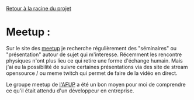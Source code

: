 [Retour à la racine du projet](https://github.com/EPradillon/veille-informatique)  

# Meetup :

Sur le site des [meetup](https://www.meetup.com/) je recherche régulièrement des "séminaires" ou "présentation" autour de sujet qui m'interesse.
Récemment les rencontre physiques n'ont plus lieu ce qui retire une forme d'échange humain. 
Mais j'ai eu la possibilité de suivre certaines présentations via des site de stream opensource / ou meme twitch qui permet de faire de la vidéo en direct.

Le groupe meetup de [l'AFUP](https://afup.org/home) a été un bon moyen pour moi de comprendre ce qu'il était attendu d'un développeur en entreprise.

